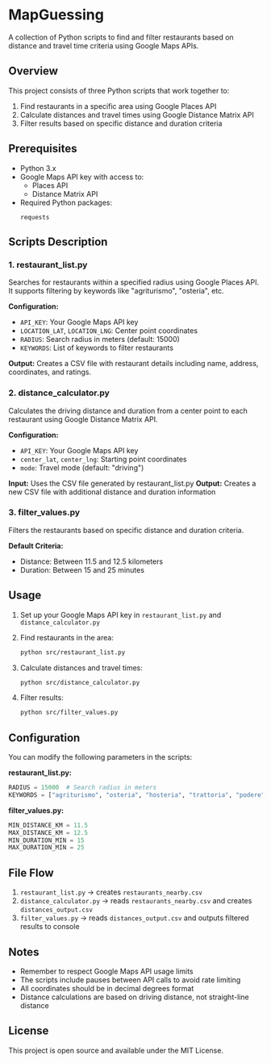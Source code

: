 # MapGuessing

A collection of Python scripts to find and filter restaurants based on distance and travel time criteria using Google Maps APIs.

## Overview

This project consists of three Python scripts that work together to:
1. Find restaurants in a specific area using Google Places API
2. Calculate distances and travel times using Google Distance Matrix API
3. Filter results based on specific distance and duration criteria

## Prerequisites

- Python 3.x
- Google Maps API key with access to:
  - Places API
  - Distance Matrix API
- Required Python packages:
  ```
  requests
  ```

## Scripts Description

### 1. restaurant_list.py
Searches for restaurants within a specified radius using Google Places API. It supports filtering by keywords like "agriturismo", "osteria", etc.

**Configuration:**
- `API_KEY`: Your Google Maps API key
- `LOCATION_LAT`, `LOCATION_LNG`: Center point coordinates
- `RADIUS`: Search radius in meters (default: 15000)
- `KEYWORDS`: List of keywords to filter restaurants

**Output:** Creates a CSV file with restaurant details including name, address, coordinates, and ratings.

### 2. distance_calculator.py
Calculates the driving distance and duration from a center point to each restaurant using Google Distance Matrix API.

**Configuration:**
- `API_KEY`: Your Google Maps API key
- `center_lat`, `center_lng`: Starting point coordinates
- `mode`: Travel mode (default: "driving")

**Input:** Uses the CSV file generated by restaurant_list.py
**Output:** Creates a new CSV file with additional distance and duration information

### 3. filter_values.py
Filters the restaurants based on specific distance and duration criteria.

**Default Criteria:**
- Distance: Between 11.5 and 12.5 kilometers
- Duration: Between 15 and 25 minutes

## Usage

1. Set up your Google Maps API key in `restaurant_list.py` and `distance_calculator.py`

2. Find restaurants in the area:
   ```bash
   python src/restaurant_list.py
   ```

3. Calculate distances and travel times:
   ```bash
   python src/distance_calculator.py
   ```

4. Filter results:
   ```bash
   python src/filter_values.py
   ```

## Configuration

You can modify the following parameters in the scripts:

**restaurant_list.py:**
```python
RADIUS = 15000  # Search radius in meters
KEYWORDS = ["agriturismo", "osteria", "hosteria", "trattoria", "podere", "locanda"]
```

**filter_values.py:**
```python
MIN_DISTANCE_KM = 11.5
MAX_DISTANCE_KM = 12.5
MIN_DURATION_MIN = 15
MAX_DURATION_MIN = 25
```

## File Flow

1. `restaurant_list.py` → creates `restaurants_nearby.csv`
2. `distance_calculator.py` → reads `restaurants_nearby.csv` and creates `distances_output.csv`
3. `filter_values.py` → reads `distances_output.csv` and outputs filtered results to console

## Notes

- Remember to respect Google Maps API usage limits
- The scripts include pauses between API calls to avoid rate limiting
- All coordinates should be in decimal degrees format
- Distance calculations are based on driving distance, not straight-line distance

## License

This project is open source and available under the MIT License.
